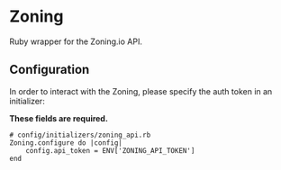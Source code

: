 # Zoning

Ruby wrapper for the Zoning.io API.

## Configuration

In order to interact with the Zoning, please specify the auth token in an initializer:

**These fields are required.**

    # config/initializers/zoning_api.rb
    Zoning.configure do |config|
    	config.api_token = ENV['ZONING_API_TOKEN']
    end